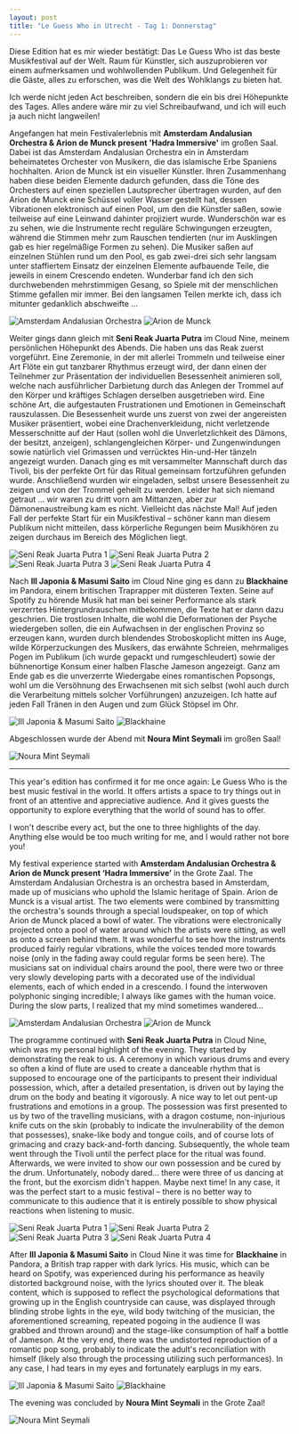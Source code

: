 ```yaml
---
layout: post
title: "Le Guess Who in Utrecht - Tag 1: Donnerstag"
---
```


Diese Edition hat es mir wieder bestätigt: Das Le Guess Who ist das beste Musikfestival auf der Welt. Raum für Künstler, sich auszuprobieren vor einem aufmerksamen und wohlwollenden Publikum. Und Gelegenheit für die Gäste, alles zu erforschen, was die Welt des Wohlklangs zu bieten hat.

Ich werde nicht jeden Act beschreiben, sondern die ein bis drei Höhepunkte des Tages. Alles andere wäre mir zu viel Schreibaufwand, und ich will euch ja auch nicht langweilen!

Angefangen hat mein Festivalerlebnis mit **Amsterdam Andalusian Orchestra & Arion de Munck present 'Hadra Immersive'** im großen Saal. Dabei ist das Amsterdam Andalusian Orchestra ein in Amsterdam beheimatetes Orchester von Musikern, die das islamische Erbe Spaniens hochhalten. Arion de Munck ist ein visueller Künstler. Ihren Zusammenhang haben diese beiden Elemente dadurch gefunden, dass die Töne des Orchesters auf einen speziellen Lautsprecher übertragen wurden, auf den Arion de Munck eine Schüssel voller Wasser gestellt hat, dessen Vibrationen elektronisch auf einen Pool, um den die Künstler saßen, sowie teilweise auf eine Leinwand dahinter projiziert wurde. Wunderschön war es zu sehen, wie die Instrumente recht reguläre Schwingungen erzeugten, während die Stimmen mehr zum Rauschen tendierten (nur im Ausklingen gab es hier regelmäßige Formen zu sehen). Die Musiker saßen auf einzelnen Stühlen rund um den Pool, es gab zwei-drei sich sehr langsam unter staffiertem Einsatz der einzelnen Elemente aufbauende Teile, die jeweils in einem Crescendo endeten. Wunderbar fand ich den sich durchwebenden mehrstimmigen Gesang, so Spiele mit der menschlichen Stimme gefallen mir immer. Bei den langsamen Teilen merkte ich, dass ich mitunter gedanklich abschweifte …

![Amsterdam Andalusian Orchestra](/images/2024-11-07-lgw-tag1-donnerstag/amsterdam-andalusian-orchestra.jpg)
![Arion de Munck](/images/2024-11-07-lgw-tag1-donnerstag/arion-de-munck.jpg)

Weiter gings dann gleich mit **Seni Reak Juarta Putra** im Cloud Nine, meinem persönlichen Höhepunkt des Abends. Die haben uns das Reak zuerst vorgeführt. Eine Zeremonie, in der mit allerlei Trommeln und teilweise einer Art Flöte ein gut tanzbarer Rhythmus erzeugt wird, der dann einen der Teilnehmer zur Präsentation der individuellen Besessenheit animieren soll, welche nach ausführlicher Darbietung durch das Anlegen der Trommel auf den Körper und kräftiges Schlagen derselben ausgetrieben wird. Eine schöne Art, die aufgestauten Frustrationen und Emotionen in Gemeinschaft rauszulassen. Die Besessenheit wurde uns zuerst von zwei der angereisten Musiker präsentiert, wobei eine Drachenverkleidung, nicht verletzende Messerschnitte auf der Haut (sollen wohl die Unverletzlichkeit des Dämons, der besitzt, anzeigen), schlangengleichen Körper- und Zungenwindungen sowie natürlich viel Grimassen und verrücktes Hin-und-Her tänzeln angezeigt wurden. Danach ging es mit versammelter Mannschaft durch das Tivoli, bis der perfekte Ort für das Ritual gemeinsam fortzuführen gefunden wurde. Anschließend wurden wir eingeladen, selbst unsere Besessenheit zu zeigen und von der Trommel geheilt zu werden. Leider hat sich niemand getraut … wir waren zu dritt vorn am Mittanzen, aber zur Dämonenaustreibung kam es nicht. Vielleicht das nächste Mal! Auf jeden Fall der perfekte Start für ein Musikfestival – schöner kann man diesem Publikum nicht mitteilen, dass körperliche Regungen beim Musikhören zu zeigen durchaus im Bereich des Möglichen liegt.

![Seni Reak Juarta Putra 1](/images/2024-11-07-lgw-tag1-donnerstag/seni-reak-juarta-putra-1.jpg)
![Seni Reak Juarta Putra 2](/images/2024-11-07-lgw-tag1-donnerstag/seni-reak-juarta-putra-2.jpg)
![Seni Reak Juarta Putra 3](/images/2024-11-07-lgw-tag1-donnerstag/seni-reak-juarta-putra-3.jpg)
![Seni Reak Juarta Putra 4](/images/2024-11-07-lgw-tag1-donnerstag/seni-reak-juarta-putra-4.jpg)

Nach **Ill Japonia & Masumi Saito** im Cloud Nine ging es dann zu **Blackhaine** im Pandora, einem britischen Traprapper mit düsteren Texten. Seine auf Spotify zu hörende Musik hat man bei seiner Performance als stark verzerrtes Hintergrundrauschen mitbekommen, die Texte hat er dann dazu geschrien. Die trostlosen Inhalte, die wohl die Deformationen der Psyche wiedergeben sollen, die ein Aufwachsen in der englischen Provinz so erzeugen kann, wurden durch blendendes Stroboskoplicht mitten ins Auge, wilde Körperzuckungen des Musikers, das erwähnte Schreien, mehrmaliges Pogen im Publikum (ich wurde gepackt und rumgeschleudert) sowie der bühnenortige Konsum einer halben Flasche Jameson angezeigt. Ganz am Ende gab es die unverzerrte Wiedergabe eines romantischen Popsongs, wohl um die Versöhnung des Erwachsenen mit sich selbst (wohl auch durch die Verarbeitung mittels solcher Vorführungen) anzuzeigen. Ich hatte auf jeden Fall Tränen in den Augen und zum Glück Stöpsel im Ohr.

![Ill Japonia & Masumi Saito](/images/2024-11-07-lgw-tag1-donnerstag/ill-japonia.jpg)
![Blackhaine](/images/2024-11-07-lgw-tag1-donnerstag/blackhaine.jpg)

Abgeschlossen wurde der Abend mit **Noura Mint Seymali** im großen Saal!

![Noura Mint Seymali](/images/2024-11-07-lgw-tag1-donnerstag/noura-mint-seymali.jpg)

---

This year's edition has confirmed it for me once again: Le Guess Who is the best music festival in the world. It offers artists a space to try things out in front of an attentive and appreciative audience. And it gives guests the opportunity to explore everything that the world of sound has to offer.

I won't describe every act, but the one to three highlights of the day. Anything else would be too much writing for me, and I would rather not bore you!

My festival experience started with **Amsterdam Andalusian Orchestra & Arion de Munck present ‘Hadra Immersive’** in the Grote Zaal. The Amsterdam Andalusian Orchestra is an orchestra based in Amsterdam, made up of musicians who uphold the Islamic heritage of Spain. Arion de Munck is a visual artist. The two elements were combined by transmitting the orchestra's sounds through a special loudspeaker, on top of which Arion de Munck placed a bowl of water. The vibrations were electronically projected onto a pool of water around which the artists were sitting, as well as onto a screen behind them. It was wonderful to see how the instruments produced fairly regular vibrations, while the voices tended more towards noise (only in the fading away could regular forms be seen here). The musicians sat on individual chairs around the pool, there were two or three very slowly developing parts with a decorated use of the individual elements, each of which ended in a crescendo. I found the interwoven polyphonic singing incredible; I always like games with the human voice. During the slow parts, I realized that my mind sometimes wandered…

![Amsterdam Andalusian Orchestra](/images/2024-11-07-lgw-tag1-donnerstag/amsterdam-andalusian-orchestra.jpg)
![Arion de Munck](/images/2024-11-07-lgw-tag1-donnerstag/arion-de-munck.jpg)

The programme continued with **Seni Reak Juarta Putra** in Cloud Nine, which was my personal highlight of the evening. They started by demonstrating the reak to us. A ceremony in which various drums and every so often a kind of flute are used to create a danceable rhythm that is supposed to encourage one of the participants to present their individual possession, which, after a detailed presentation, is driven out by laying the drum on the body and beating it vigorously. A nice way to let out pent-up frustrations and emotions in a group. The possession was first presented to us by two of the travelling musicians, with a dragon costume, non-injurious knife cuts on the skin (probably to indicate the invulnerability of the demon that possesses), snake-like body and tongue coils, and of course lots of grimacing and crazy back-and-forth dancing. Subsequently, the whole team went through the Tivoli until the perfect place for the ritual was found. Afterwards, we were invited to show our own possession and be cured by the drum. Unfortunately, nobody dared… there were three of us dancing at the front, but the exorcism didn't happen. Maybe next time! In any case, it was the perfect start to a music festival – there is no better way to communicate to this audience that it is entirely possible to show physical reactions when listening to music.

![Seni Reak Juarta Putra 1](/images/2024-11-07-lgw-tag1-donnerstag/seni-reak-juarta-putra-1.jpg)
![Seni Reak Juarta Putra 2](/images/2024-11-07-lgw-tag1-donnerstag/seni-reak-juarta-putra-2.jpg)
![Seni Reak Juarta Putra 3](/images/2024-11-07-lgw-tag1-donnerstag/seni-reak-juarta-putra-3.jpg)
![Seni Reak Juarta Putra 4](/images/2024-11-07-lgw-tag1-donnerstag/seni-reak-juarta-putra-4.jpg)

After **Ill Japonia & Masumi Saito** in Cloud Nine it was time for **Blackhaine** in Pandora, a British trap rapper with dark lyrics. His music, which can be heard on Spotify, was experienced during his performance as heavily distorted background noise, with the lyrics shouted over it. The bleak content, which is supposed to reflect the psychological deformations that growing up in the English countryside can cause, was displayed through blinding strobe lights in the eye, wild body twitching of the musician, the aforementioned screaming, repeated pogoing in the audience (I was grabbed and thrown around) and the stage-like consumption of half a bottle of Jameson. At the very end, there was the undistorted reproduction of a romantic pop song, probably to indicate the adult's reconciliation with himself (likely also through the processing utilizing such performances). In any case, I had tears in my eyes and fortunately earplugs in my ears.

![Ill Japonia & Masumi Saito](/images/2024-11-07-lgw-tag1-donnerstag/ill-japonia.jpg)
![Blackhaine](/images/2024-11-07-lgw-tag1-donnerstag/blackhaine.jpg)

The evening was concluded by **Noura Mint Seymali** in the Grote Zaal!

![Noura Mint Seymali](/images/2024-11-07-lgw-tag1-donnerstag/noura-mint-seymali.jpg)